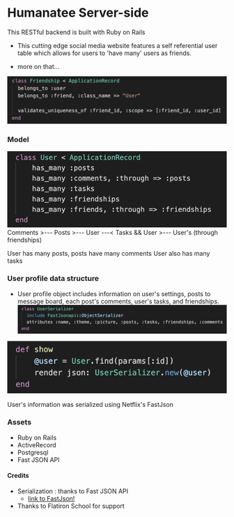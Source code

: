 # Humanatee Server-side

This RESTful backend is built with Ruby on Rails

* This cutting edge social media website features a self referential user table which allows for users to 'have many' users as friends.

* more on that...

![Friendship Model](./assets/FriendshipModel.png)


### Model

   ![User Model](./assets/UserModel.png)
   Comments >--- Posts >--- User ---< Tasks
        &&
   User >--- User's (through friendships)

   User has many posts, posts have many comments
   User also has many tasks

### User profile data structure

   * User profile object includes information on user's settings, posts to message board, each post's comments, user's tasks, and friendships.
   ![User Serializer](./assets/UserSerializer.png)

   ![User Controller](./assets/UserControllerSerializer.png)

User's information was serialized using Netflix's FastJson

### Assets
   * Ruby on Rails
   * ActiveRecord
   * Postgresql
   * Fast JSON API

#### Credits
   * Serialization : thanks to Fast JSON API
      * [link to FastJson!](https://github.com/Netflix/fast_jsonapi)
   * Thanks to Flatiron School for support
